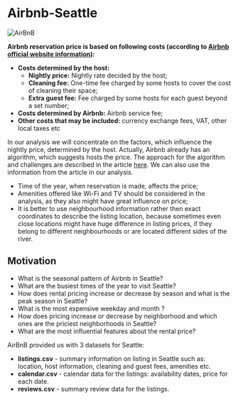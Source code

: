 # Airbnb-Seattle
![ AirBnB](https://productcharles.com/wp-content/uploads/2015/11/airbnb_logo_detail.png)

**Airbnb reservation price is based on following costs (according to [Airbnb official website information](https://www.airbnb.co.in/help/article/125/how-is-the-price-determined-for-my-reservation?locale=en&_set_bev_on_new_domain=1593369098_ODJmM2Y0YjZlNjhl)):**

- **Costs determined by the host:**
  - **Nightly price:** Nightly rate decided by the host;
  - **Cleaning fee:** One-time fee charged by some hosts to cover the cost of cleaning their space;
  - **Extra guest fee:** Fee charged by some hosts for each guest beyond a set number;
- **Costs determined by Airbnb:** Airbnb service fee;
- **Other costs that may be included:** currency exchange fees, VAT, other local taxes etc

In our analysis we will concentrate on the factors, which influence the nightly price, determined by the host. Actually, Airbnb already has an algorithm, which suggests hosts the price. The approach for the algorithm and challenges are described in the article [here](https://www.vrmintel.com/inside-airbnbs-algorithm/). We can also use the information from the article in our analysis.

- Time of the year, when reservation is made, affects the price;
- Amenities offered like Wi-Fi and TV should be considered in the analysis, as they also might have great influence on price;
- It is better to use neighbourhood information rather then exact coordinates to describe the listing location, because sometimes even close locations might have huge difference in listing prices, if they belong to different neighbourhoods or are located different sides of the river.

## Motivation
- What is the seasonal pattern of Airbnb in Seattle?
- What are the busiest times of the year to visit Seattle? 
- How does rental pricing increase or decrease by season and what is the peak season in Seattle?
- What is the most expensive weekday and month ?
- How does pricing increase or decrease by neighborhood and which ones are the priciest neighborhoods in Seattle?
- What are the most influential features about the rental price?

AirBnB provided us with 3 datasets for Seattle:

- **listings.csv** - summary information on listing in Seattle such as: location, host information, cleaning and guest fees, amenities etc.
- **calendar.csv** - calendar data for the listings: availability dates, price for each date.
- **reviews.csv** - summary review data for the listings.
